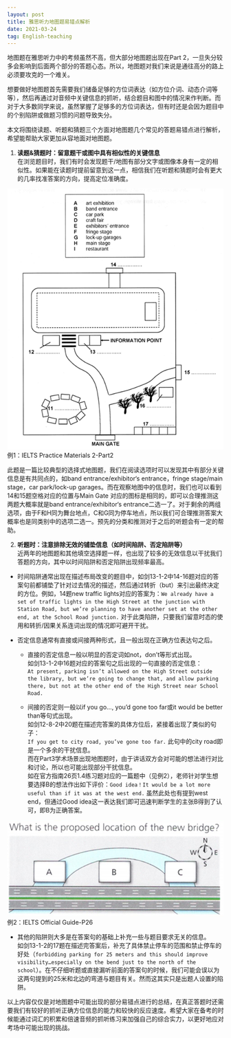```yaml
---
layout: post
title: 雅思听力地图题易错点解析
date: 2021-03-24
tag: English-teaching
---
```



地图题在雅思听力中的考频虽然不高，但大部分地图题出现在Part 2，一旦失分较多会影响到后面两个部分的答题心态。所以，地图题对我们来说是通往高分的路上必须要攻克的一个难关。

想要做好地图题首先需要我们储备足够的方位词表达（如方位介词、动态介词等等），然后再通过对音频中关键信息的抓听，结合题目和图中的情况来作判断。而对于大多数同学来说，虽然掌握了足够多的方位词表达，但有时还是会因为题目中的个别陷阱或做题习惯的问题导致失分。

本文将围绕读题、听题和猜题三个方面对地图题几个常见的答题易错点进行解析，希望能帮助大家更加从容地面对地图题。

1. **读题&猜题时：留意题干或图中具有相似性的关键信息**  
在浏览题目时，我们有时会发现题干/地图有部分文字或图像本身有一定的相似性。如果能在读题时提前留意到这一点，相信我们在听题和猜题时会有更大的几率找准答案的方向，提高定位准确度。


![Practice Materials 2-Part2](/images/English-teaching/Map1.png)  
例1：IELTS Practice Materials 2-Part2

此题是一篇比较典型的选择式地图题，我们在阅读选项时可以发现其中有部分关键信息是有共同点的，如band entrance/exhibitor‘s entrance，fringe stage/main stage，car park/lock-up garages。而在观察地图中的信息时，我们也可以看到14和15题空格对应的位置与Main Gate 对应的图标是相同的，即可以合理推测这两题大概率就是band entrance/exhibitor‘s entrance二选一了。对于剩余的两组选项，由于F和H同为舞台地点，C和G同为停车地点，所以我们可合理推测答案大概率也是同类别中的选项二选一。预先的分类和推测对于之后的听题会有一定的帮助。

2. **听题时：注意排除无效的铺垫信息（如时间陷阱、否定陷阱等）**  
近两年的地图题和其他填空选择题一样，也出现了较多的无效信息以干扰我们答题的方向，其中以时间陷阱和否定陷阱出现频率最高。

* 时间陷阱通常出现在描述布局改变的题目中，如剑13-1-2中14-16题对应的答案句前都铺垫了针对过去情况的描述，然后通过转折（but）来引出最终决定的方位。例如，14题new traffic lights对应的答案为：`We already have a set of traffic lights in the High Street at the junction with Station Road, but we’re planning to have another set at the other end, at the School Road junction.`  对于此类陷阱，只要我们留意时态的使用和转折/因果关系连词出现的情况即可避开干扰。

* 否定信息通常有直接或间接两种形式，且一般出现在正确方位表达句之后。  
  - 直接的否定信息一般以明显的否定词如not，don’t等形式出现。  
如剑13-1-2中16题对应的答案句之后出现的一句直接的否定信息：  
`At present, parking isn’t allowed on the High Street outside the library, but we’re going to change that, and allow parking there, but not at the other end of the High Street near School Road. `

  - 间接的否定则一般以if you go…, you’d gone too far或it would be better than等句式出现。  
如剑12-8-2中20题在描述完答案的具体方位后，紧接着出现了类似的句子：  
`If you get to city road, you’ve gone too far.` 此句中的city road即是一个多余的干扰信息。  
而在Part3学术场景出现地图题时，由于讲话双方会对可能的想法进行对比和讨论，所以也可能出现部分干扰信息。  
如在官方指南26页1.4练习题对应的一篇题中（见例2），老师针对学生想要选择B的想法作出如下评价：`Good idea！It would be a lot more useful than if it was at the west end.` 虽然此处也有提到west end，但通过Good idea这一表达我们即可迅速判断学生的主张B得到了认可，即B为正确答案。

 ![Official Guide](/images/English-teaching/Map2.png)  
例2：IELTS Official Guide-P26

* 其他的陷阱则大多是在答案句的基础上补充一些与题目要求无关的信息。  
  如剑13-1-2的17题在描述完答案后，补充了具体禁止停车的范围和禁止停车的好处（`forbidding parking for 25 meters and this should improve visibility…especially on the bend just to the north of the school`）。在不仔细听题或直接漏听前面的答案句的时候，我们可能会误以为这两句提到的25米和北边的弯道与题目有关。然而这其实只是出题人设置的陷阱。
  
以上内容仅仅是对地图题中可能出现的部分易错点进行的总结，在真正答题时还需要我们有较好的抓听正确方位信息的能力和较快的反应速度。希望大家在备考的时候能通过词汇的积累和倍速音频的抓听练习来加强自己的综合实力，以更好地应对考场中可能出现的挑战。
